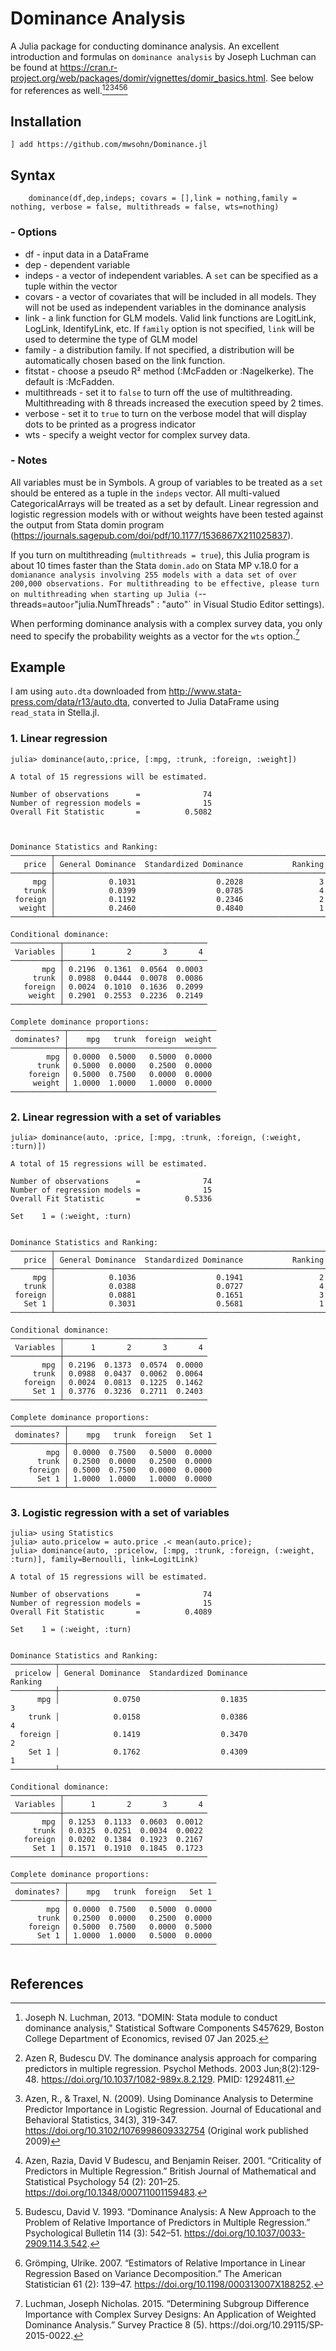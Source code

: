 # Dominance Analysis
 A Julia package for conducting dominance analysis. An excellent introduction and formulas on `dominance analysis` by Joseph Luchman can be found 
 at https://cran.r-project.org/web/packages/domir/vignettes/domir_basics.html. See below for references as well.[^1][^2][^3][^4][^5][^6]

  ## Installation

 `] add https://github.com/mwsohn/Dominance.jl`

 ## Syntax

```
    dominance(df,dep,indeps; covars = [],link = nothing,family = nothing, verbose = false, multithreads = false, wts=nothing)
```

### - Options
- df - input data in a DataFrame
- dep - dependent variable
- indeps - a vector of independent variables. A `set` can be
    specified as a tuple within the vector
- covars - a vector of covariates that will be included in all models.
    They will not be used as independent variables in the dominance analysis
- link - a link function for GLM models. Valid link functions are LogitLink,
    LogLink, IdentifyLink, etc. If `family` option is not specified, `link` will
    be used to determine the type of GLM model
- family - a distribution family. If not specified, a distribution will be
    automatically chosen based on the link function.
- fitstat - choose a pseudo R² method (:McFadden or :Nagelkerke). The default is :McFadden.
- multithreads - set it to `false` to turn off the use of multithreading. 
    Multithreading with 8 threads increased the execution speed by 2 times.
- verbose - set it to `true` to turn on the verbose model that will display dots to be printed
    as a progress indicator
- wts - specify a weight vector for complex survey data. 

### - Notes

All variables must be in Symbols. A group of variables to be treated as a `set` should be entered as a tuple
in the `indeps` vector. All multi-valued CategoricalArrays will be treated as a set by default. Linear regression
and logistic regression models with or without weights have been tested against the output from Stata domin
program (https://journals.sagepub.com/doi/pdf/10.1177/1536867X211025837).

If you turn on multithreading (`multithreads = true`), this Julia program is about 10 times faster than the
Stata `domin.ado` on Stata MP v.18.0 for a `domianance analysis involving 255 models with a data set of over 200,000
observations. For multithreading to be effective, please turn on multithreading when starting up Julia (`--threads=auto` or `"julia.NumThreads" : "auto"` in Visual Studio Editor settings).

When performing dominance analysis with a complex survey data, you only need to specify the probability weights as a
vector for the `wts` option.[^7] 

## Example

I am using `auto.dta` downloaded from http://www.stata-press.com/data/r13/auto.dta, converted to Julia DataFrame using
`read_stata` in Stella.jl.

### 1. Linear regression

```
julia> dominance(auto,:price, [:mpg, :trunk, :foreign, :weight])

A total of 15 regressions will be estimated.

Number of observations      =              74
Number of regression models =              15
Overall Fit Statistic       =          0.5082



Dominance Statistics and Ranking:
─────────┬─────────────────────────────────────────────────────────────
   price │ General Dominance  Standardized Dominance           Ranking 
─────────┼─────────────────────────────────────────────────────────────
     mpg │            0.1031                  0.2028                 3
   trunk │            0.0399                  0.0785                 4
 foreign │            0.1192                  0.2346                 2
  weight │            0.2460                  0.4840                 1
─────────┴─────────────────────────────────────────────────────────────

Conditional dominance:
───────────┬────────────────────────────────
 Variables │      1       2       3       4 
───────────┼────────────────────────────────
       mpg │ 0.2196  0.1361  0.0564  0.0003
     trunk │ 0.0988  0.0444  0.0078  0.0086
   foreign │ 0.0024  0.1010  0.1636  0.2099
    weight │ 0.2901  0.2553  0.2236  0.2149
───────────┴────────────────────────────────

Complete dominance proportions:
────────────┬─────────────────────────────────
 dominates? │    mpg   trunk  foreign  weight 
────────────┼─────────────────────────────────
        mpg │ 0.0000  0.5000   0.5000  0.0000
      trunk │ 0.5000  0.0000   0.2500  0.0000
    foreign │ 0.5000  0.7500   0.0000  0.0000
     weight │ 1.0000  1.0000   1.0000  0.0000
────────────┴─────────────────────────────────
```

### 2. Linear regression with a set of variables

```
julia> dominance(auto, :price, [:mpg, :trunk, :foreign, (:weight, :turn)])

A total of 15 regressions will be estimated.

Number of observations      =              74
Number of regression models =              15
Overall Fit Statistic       =          0.5336

Set    1 = (:weight, :turn)


Dominance Statistics and Ranking:
─────────┬─────────────────────────────────────────────────────────────
   price │ General Dominance  Standardized Dominance           Ranking 
─────────┼─────────────────────────────────────────────────────────────
     mpg │            0.1036                  0.1941                 2
   trunk │            0.0388                  0.0727                 4
 foreign │            0.0881                  0.1651                 3
   Set 1 │            0.3031                  0.5681                 1
─────────┴─────────────────────────────────────────────────────────────

Conditional dominance:
───────────┬────────────────────────────────
 Variables │      1       2       3       4 
───────────┼────────────────────────────────
       mpg │ 0.2196  0.1373  0.0574  0.0000
     trunk │ 0.0988  0.0437  0.0062  0.0064
   foreign │ 0.0024  0.0813  0.1225  0.1462
     Set 1 │ 0.3776  0.3236  0.2711  0.2403
───────────┴────────────────────────────────

Complete dominance proportions:
────────────┬─────────────────────────────────
 dominates? │    mpg   trunk  foreign   Set 1 
────────────┼─────────────────────────────────
        mpg │ 0.0000  0.7500   0.5000  0.0000
      trunk │ 0.2500  0.0000   0.2500  0.0000
    foreign │ 0.5000  0.7500   0.0000  0.0000
      Set 1 │ 1.0000  1.0000   1.0000  0.0000
────────────┴─────────────────────────────────
```

### 3. Logistic regression with a set of variables

```
julia> using Statistics
julia> auto.pricelow = auto.price .< mean(auto.price);
julia> dominance(auto, :pricelow, [:mpg, :trunk, :foreign, (:weight, :turn)], family=Bernoulli, link=LogitLink)

A total of 15 regressions will be estimated.

Number of observations      =              74
Number of regression models =              15
Overall Fit Statistic       =          0.4089

Set    1 = (:weight, :turn)


Dominance Statistics and Ranking:
──────────┬─────────────────────────────────────────────────────────────
 pricelow │ General Dominance  Standardized Dominance           Ranking 
──────────┼─────────────────────────────────────────────────────────────
      mpg │            0.0750                  0.1835                 3
    trunk │            0.0158                  0.0386                 4
  foreign │            0.1419                  0.3470                 2
    Set 1 │            0.1762                  0.4309                 1
──────────┴─────────────────────────────────────────────────────────────

Conditional dominance:
───────────┬────────────────────────────────
 Variables │      1       2       3       4 
───────────┼────────────────────────────────
       mpg │ 0.1253  0.1133  0.0603  0.0012
     trunk │ 0.0325  0.0251  0.0034  0.0022
   foreign │ 0.0202  0.1384  0.1923  0.2167
     Set 1 │ 0.1571  0.1910  0.1845  0.1723
───────────┴────────────────────────────────

Complete dominance proportions:
────────────┬─────────────────────────────────
 dominates? │    mpg   trunk  foreign   Set 1 
────────────┼─────────────────────────────────
        mpg │ 0.0000  0.7500   0.5000  0.0000
      trunk │ 0.2500  0.0000   0.2500  0.0000
    foreign │ 0.5000  0.7500   0.0000  0.5000
      Set 1 │ 1.0000  1.0000   0.5000  0.0000
────────────┴─────────────────────────────────


```

## References

[^1]: Joseph N. Luchman, 2013. "DOMIN: Stata module to conduct dominance analysis," Statistical Software Components S457629, Boston College Department of Economics, revised 07 Jan 2025. 

[^2]: Azen R, Budescu DV. The dominance analysis approach for comparing predictors in multiple regression. Psychol Methods. 2003 Jun;8(2):129-48. https://doi.org/10.1037/1082-989x.8.2.129. PMID: 12924811.

[^3]: Azen, R., & Traxel, N. (2009). Using Dominance Analysis to Determine Predictor Importance in Logistic Regression. Journal of Educational and Behavioral Statistics, 34(3), 319-347. https://doi.org/10.3102/1076998609332754 (Original work published 2009)

[^4]: Azen, Razia, David V Budescu, and Benjamin Reiser. 2001. “Criticality of Predictors in Multiple Regression.” British Journal of Mathematical and Statistical Psychology 54 (2): 201–25. https://doi.org/10.1348/000711001159483.

[^5]: Budescu, David V. 1993. “Dominance Analysis: A New Approach to the Problem of Relative Importance of Predictors in Multiple Regression.” Psychological Bulletin 114 (3): 542–51. https://doi.org/10.1037/0033-2909.114.3.542.

[^6]: Grömping, Ulrike. 2007. “Estimators of Relative Importance in Linear Regression Based on Variance Decomposition.” The American Statistician 61 (2): 139–47. https://doi.org/10.1198/000313007X188252.

[^7]: Luchman, Joseph Nicholas. 2015. “Determining Subgroup Difference Importance with Complex Survey Designs: An Application of Weighted Dominance Analysis.” Survey Practice 8 (5). https://​doi.org/​10.29115/​SP-2015-0022.





